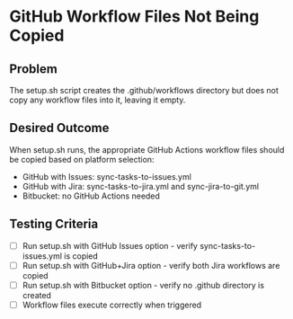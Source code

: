 # GitHub Workflow Files Not Being Copied

## Problem
The setup.sh script creates the .github/workflows directory but does not copy any workflow files into it, leaving it empty.

## Desired Outcome
When setup.sh runs, the appropriate GitHub Actions workflow files should be copied based on platform selection:
- GitHub with Issues: sync-tasks-to-issues.yml
- GitHub with Jira: sync-tasks-to-jira.yml and sync-jira-to-git.yml
- Bitbucket: no GitHub Actions needed

## Testing Criteria
- [ ] Run setup.sh with GitHub Issues option - verify sync-tasks-to-issues.yml is copied
- [ ] Run setup.sh with GitHub+Jira option - verify both Jira workflows are copied
- [ ] Run setup.sh with Bitbucket option - verify no .github directory is created
- [ ] Workflow files execute correctly when triggered